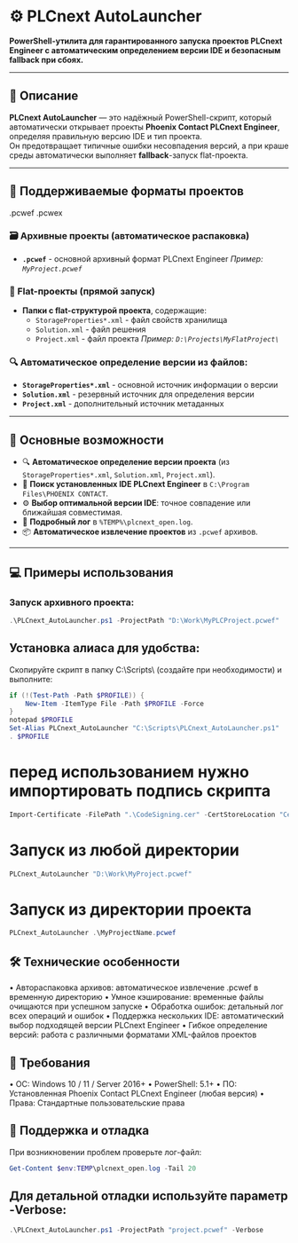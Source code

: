 # ⚙️ PLCnext AutoLauncher

**PowerShell-утилита для гарантированного запуска проектов PLCnext Engineer с автоматическим определением версии IDE и безопасным fallback при сбоях.**

---

## 🚀 Описание

**PLCnext AutoLauncher** — это надёжный PowerShell-скрипт, который автоматически открывает проекты **Phoenix Contact PLCnext Engineer**, определяя правильную версию IDE и тип проекта.  
Он предотвращает типичные ошибки несовпадения версий, а при краше среды автоматически выполняет **fallback**-запуск flat-проекта.

---

## 📁 Поддерживаемые форматы проектов
.pcwef
.pcwex

### 🗃️ Архивные проекты (автоматическое распаковка)
- **`.pcwef`** - основной архивный формат PLCnext Engineer
  *Пример: `MyProject.pcwef`*

### 📂 Flat-проекты (прямой запуск)
- **Папки с flat-структурой проекта**, содержащие:
  - `StorageProperties*.xml` - файл свойств хранилища
  - `Solution.xml` - файл решения  
  - `Project.xml` - файл проекта
  *Пример: `D:\Projects\MyFlatProject\`*

### 🔍 Автоматическое определение версии из файлов:
- **`StorageProperties*.xml`** - основной источник информации о версии
- **`Solution.xml`** - резервный источник для определения версии
- **`Project.xml`** - дополнительный источник метаданных

---

## 🔑 Основные возможности

- 🔍 **Автоматическое определение версии проекта** (из `StorageProperties*.xml`, `Solution.xml`, `Project.xml`).
- 🧠 **Поиск установленных IDE PLCnext Engineer** в `C:\Program Files\PHOENIX CONTACT`.
- ⚙️ **Выбор оптимальной версии IDE**: точное совпадение или ближайшая совместимая.
- 🧾 **Подробный лог** в `%TEMP%\plcnext_open.log`.
- 📦 **Автоматическое извлечение проектов** из `.pcwef` архивов.

---

## 💻 Примеры использования

### Запуск архивного проекта:
```powershell
.\PLCnext_AutoLauncher.ps1 -ProjectPath "D:\Work\MyPLCProject.pcwef"
```

## Установка алиаса для удобства:
Скопируйте скрипт в папку C:\Scripts\ (создайте при необходимости) и выполните:

```powershell
if (!(Test-Path -Path $PROFILE)) {
    New-Item -ItemType File -Path $PROFILE -Force
}
notepad $PROFILE
Set-Alias PLCnext_AutoLauncher "C:\Scripts\PLCnext_AutoLauncher.ps1"
. $PROFILE
```

# перед использованием нужно импортировать подпись скрипта
```powerShell
Import-Certificate -FilePath ".\CodeSigning.cer" -CertStoreLocation "Cert:\CurrentUser\Root"
```

# Запуск из любой директории
```powershell
PLCnext_AutoLauncher "D:\Work\MyProject.pcwef"
```

# Запуск из директории проекта
```powershell
PLCnext_AutoLauncher .\MyProjectName.pcwef
```

## 🛠 Технические особенности
• Автораспаковка архивов: автоматическое извлечение .pcwef в временную директорию
• Умное кэширование: временные файлы очищаются при успешном запуске
• Обработка ошибок: детальный лог всех операций и ошибок
• Поддержка нескольких IDE: автоматический выбор подходящей версии PLCnext Engineer
• Гибкое определение версий: работа с различными форматами XML-файлов проектов

## 🧰 Требования
• ОС: Windows 10 / 11 / Server 2016+
• PowerShell: 5.1+
• ПО: Установленная Phoenix Contact PLCnext Engineer (любая версия)
• Права: Стандартные пользовательские права

## 🔧 Поддержка и отладка
При возникновении проблем проверьте лог-файл:

```powershell
Get-Content $env:TEMP\plcnext_open.log -Tail 20
```

## Для детальной отладки используйте параметр -Verbose:

```powershell
.\PLCnext_AutoLauncher.ps1 -ProjectPath "project.pcwef" -Verbose
```